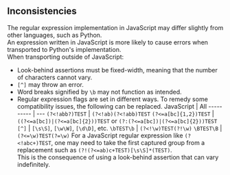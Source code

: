 ## Inconsistencies
The regular expression implementation in JavaScript may differ slightly from other languages, such as Python.  
An expression written in JavaScript is more likely to cause errors when transported to Python's implementation.  
When transporting outside of JavaScript:
* Look-behind assertions must be fixed-width, meaning that the number of characters cannot vary.
* `[^]` may throw an error.
* Word breaks signified by `\b` may not function as intended.
* Regular expression flags are set in different ways.
To remedy some compatibility issues, the following can be replaced.
JavaScript | All
---------- | ---
`(?<!abb?)TEST` | `(?<!ab)(?<!abb)TEST`
`(?<=a[bc]{1,2})TEST` | `((?<=a[bc])|(?<=a[bc]{2}))TEST` or `(?:(?<=a[bc])|(?<=a[bc]{2}))TEST`
`[^]` | `[\s\S]`, `[\w\W]`, `[\d\D]`, etc.
`\bTEST\b` | `(?<!\w)TEST(?!\w)`
`\BTEST\B` | `(?<=\w)TEST(?=\w)`
For a JavaScript regular expression like `(?<!abc+)TEST`, one may need to take the first captured group from a replacement such as `(?!(?<=ab)c+TEST)[\s\S]*(TEST)`.  
This is the consequence of using a look-behind assertion that can vary indefinitely.
